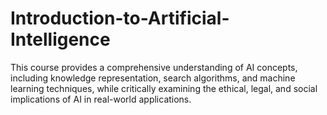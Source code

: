 # Introduction-to-Artificial-Intelligence
This course provides a comprehensive understanding of AI concepts, including knowledge representation, search algorithms, and machine learning techniques, while critically examining the ethical, legal, and social implications of AI in real-world applications.
